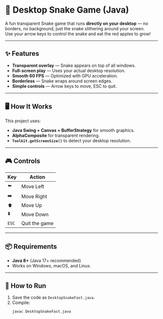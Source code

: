 # 🐍 Desktop Snake Game (Java)

A fun transparent Snake game that runs **directly on your desktop** — no borders, no background, just the snake slithering around your screen.  
Use your arrow keys to control the snake and eat the red apples to grow!

---

## ✨ Features
- **Transparent overlay** — Snake appears on top of all windows.
- **Full-screen play** — Uses your actual desktop resolution.
- **Smooth 60 FPS** — Optimized with GPU acceleration.
- **Borderless** — Snake wraps around screen edges.
- **Simple controls** — Arrow keys to move, ESC to quit.

---

## 🖥️ How It Works
This project uses:
- **Java Swing + Canvas + BufferStrategy** for smooth graphics.
- **AlphaComposite** for transparent rendering.
- **`Toolkit.getScreenSize()`** to detect your desktop resolution.

---

## 🎮 Controls
| Key | Action |
|-----|--------|
| ⬅️  | Move Left |
| ➡️  | Move Right |
| ⬆️  | Move Up |
| ⬇️  | Move Down |
| `ESC` | Quit the game |

---

## 📦 Requirements
- **Java 8+** (Java 17+ recommended)
- Works on Windows, macOS, and Linux.

---

## 🚀 How to Run
1. Save the code as `DesktopSnakeFast.java`.
2. Compile:
   ```bash
   javac DesktopSnakeFast.java
